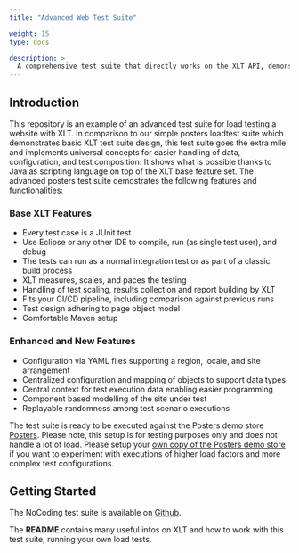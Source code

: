 ```yaml
---
title: "Advanced Web Test Suite"

weight: 15
type: docs

description: >
  A comprehensive test suite that directly works on the XLT API, demonstrating most common use cases and possibilities. The grownup sibling of the Basic Demo Test Suite.
---
```


## Introduction

This repository is an example of an advanced test suite for load testing a website with XLT. In comparison to our simple posters loadtest suite which demonstrates basic XLT test suite design, this test suite goes the extra mile and implements universal concepts for easier handling of data, configuration, and test composition. It shows what is possible thanks to Java as scripting language on top of the XLT base feature set. The advanced posters test suite demostrates the following features and functionalities:

### Base XLT Features

* Every test case is a JUnit test
* Use Eclipse or any other IDE to compile, run (as single test user), and debug
* The tests can run as a normal integration test or as part of a classic build process
* XLT measures, scales, and paces the testing
* Handling of test scaling, results collection and report building by XLT
* Fits your CI/CD pipeline, including comparison against previous runs
* Test design adhering to page object model
* Comfortable Maven setup

### Enhanced and New Features

* Configuration via YAML files supporting a region, locale, and site arrangement
* Centralized configuration and mapping of objects to support data types
* Central context for test execution data enabling easier programming
* Component based modelling of the site under test
* Replayable randomness among test scenario executions

The test suite is ready to be executed against the Posters demo store [Posters](https://35.184.136.113:8443/posters/). Please note, this setup is for testing purposes only and does not handle a lot of load. Please setup your [own copy of the Posters demo store](../../quick-start/20-demo-application/) if you want to experiment with executions of higher load factors and more complex test configurations.

## Getting Started

The NoCoding test suite is available on [Github](https://github.com/Xceptance/posters-advanced-loadtest-suite).

The **README** contains many useful infos on XLT and how to work with this test suite, running your own load tests. 
